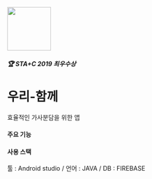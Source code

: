 <img src="https://user-images.githubusercontent.com/39696812/69926752-02867580-14f9-11ea-92bf-a791fd88c571.png" width="100" height="100"><br>
##### :trophy: STA+C 2019 최우수상 
# 우리-함께 
효율적인 가사분담을 위한 앱

#### 주요 기능



#### 사용 스택 
툴 : Android studio / 언어 : JAVA / DB : FIREBASE

